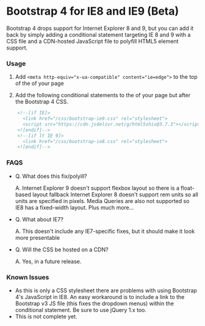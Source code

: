# Bootstrap 4 for IE8 and IE9 (Beta)

Bootstrap 4 drops support for Internet Explorer 8 and 9, but you can add it back by simply adding a conditional statement targeting IE 8 and 9 with a CSS file and a CDN-hosted JavaScript file to polyfill HTML5 element support.


### Usage

1. Add `<meta http-equiv="x-ua-compatible" content="ie=edge">` to the top of the <head> of your page

2. Add the following conditional statements to the <head> of your page but after the Bootstrap 4 CSS.

```html
    <!--[if IE]>
      <link href="/css/bootstrap-ie9.css" rel="stylesheet">
      <script src="https://cdn.jsdelivr.net/g/html5shiv@3.7.3"></script>
    <![endif]-->
    <!--[if lt IE 9]>
	  <link href="/css/bootstrap-ie8.css" rel="stylesheet">
    <![endif]-->
```


### FAQS

* Q. What does this fix/polyill?

  A. Internet Explorer 9 doesn't support flexbox layout so there is a float-based layout fallback
     Internet Explorer 8 doesn't support rem units so all units are specified in pixels.
     Media Queries are also not supported so IE8 has a fixed-width layout.
     Plus much more... 

* Q. What about IE7?

  A. This doesn't include any IE7-specific fixes, but it should make it look more presentable 

* Q. Will the CSS be hosted on a CDN?

  A. Yes, in a future release. 


### Known Issues

- As this is only a CSS stylesheet there are problems with using Bootstrap 4's JavaScript in IE8. An easy workaround is to include a link to the Bootstrap v3 JS file (this fixes the dropdown menus) within the conditional statement. Be sure to use jQuery 1.x too.
- This is not complete yet.
